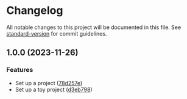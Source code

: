 # Changelog

All notable changes to this project will be documented in this file. See [standard-version](https://github.com/conventional-changelog/standard-version) for commit guidelines.

## 1.0.0 (2023-11-26)


### Features

* Set up a project ([78d257e](https://github.com/pearl0304/toy-project-1/commit/78d257e43edb855bf77cd372f7b127588c217097))
* Set up a toy project ([d3eb798](https://github.com/pearl0304/toy-project-1/commit/d3eb79885871b4a4e74daa5acb77e0a3ec1e0c0c))
